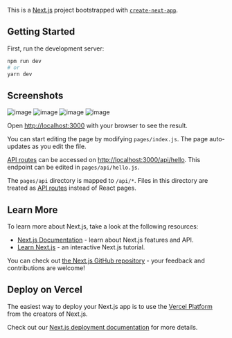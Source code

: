 This is a [Next.js](https://nextjs.org/) project bootstrapped with [`create-next-app`](https://github.com/vercel/next.js/tree/canary/packages/create-next-app).

## Getting Started

First, run the development server:

```bash
npm run dev
# or
yarn dev
```
## Screenshots
![image](https://github.com/ijanhv/ecommerce/assets/90978757/1b0d6775-11d0-44c5-a80f-a19b27d9060f)
![image](https://github.com/ijanhv/ecommerce/assets/90978757/937366df-4d8c-4c48-b67e-367d2c28810c)
![image](https://github.com/ijanhv/ecommerce/assets/90978757/499d746f-a443-4e18-b787-9d6ecdf4ead4)
![image](https://github.com/ijanhv/ecommerce/assets/90978757/756774f3-d7fd-41e1-a0a2-d472d628edeb)


Open [http://localhost:3000](http://localhost:3000) with your browser to see the result.

You can start editing the page by modifying `pages/index.js`. The page auto-updates as you edit the file.

[API routes](https://nextjs.org/docs/api-routes/introduction) can be accessed on [http://localhost:3000/api/hello](http://localhost:3000/api/hello). This endpoint can be edited in `pages/api/hello.js`.

The `pages/api` directory is mapped to `/api/*`. Files in this directory are treated as [API routes](https://nextjs.org/docs/api-routes/introduction) instead of React pages.

## Learn More

To learn more about Next.js, take a look at the following resources:

- [Next.js Documentation](https://nextjs.org/docs) - learn about Next.js features and API.
- [Learn Next.js](https://nextjs.org/learn) - an interactive Next.js tutorial.

You can check out [the Next.js GitHub repository](https://github.com/vercel/next.js/) - your feedback and contributions are welcome!

## Deploy on Vercel

The easiest way to deploy your Next.js app is to use the [Vercel Platform](https://vercel.com/new?utm_medium=default-template&filter=next.js&utm_source=create-next-app&utm_campaign=create-next-app-readme) from the creators of Next.js.

Check out our [Next.js deployment documentation](https://nextjs.org/docs/deployment) for more details.
